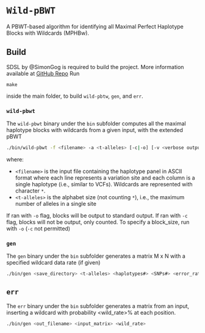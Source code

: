 # `Wild-pBWT`

A PBWT-based algorithm for identifying all Maximal Perfect Haplotype Blocks with Wildcards (MPHBw).

## Build
SDSL by @SimonGog is required to build the project. More information available at [GitHub Repo](https://github.com/simongog/sdsl-lite)
Run
```
make
```
inside the main folder, to build `wild-pbtw`, `gen`, and `err`.

### `wild-pbwt`

The `wild-pbwt` binary under the `bin` subfolder computes all the maximal haplotype blocks with wildcards from a given input, with the extended pBWT

```sh
./bin/wild-pbwt -f <filename> -a <t-alleles> [-c|-o] [-v <verbose output>] [-b <block_size>] [-g <buffer_size>]
```
where:
- `<filename>` is the input file containing the haplotype panel in ASCII format where each line represents a variation site and each column is a single haplotype (i.e., similar to VCFs). Wildcards are represented with character `*`.
- `<t-alleles>` is the alphabet size (not counting `*`), i.e., the maximum number of alleles in a single site

If ran with `-o` flag, blocks will be output to standard output.
If ran with `-c` flag, blocks will not be output, only counted.
To specify a block_size, run with `-o` (`-c` not permitted)


### `gen`

The `gen` binary under the `bin` subfolder generates a matrix M x N with a specified wildcard data rate (if given)
```sh
./bin/gen <save_directory> <t-alleles> <haplotypes#> <SNPs#> <error_rate> 
```

## `err`

The `err` binary under the `bin` subfolder generates a matrix from an input, inserting a wildcard with probability <wild_rate>\% at each position.

```sh
./bin/gen <out_filename> <input_matrix> <wild_rate>
```


